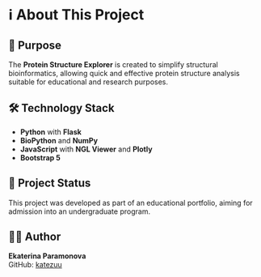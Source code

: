 # ℹ️ About This Project

## 🎯 Purpose

The **Protein Structure Explorer** is created to simplify structural bioinformatics, allowing quick and effective protein structure analysis suitable for educational and research purposes.

## 🛠️ Technology Stack

- **Python** with **Flask**
- **BioPython** and **NumPy**
- **JavaScript** with **NGL Viewer** and **Plotly**
- **Bootstrap 5**

## 🚀 Project Status

This project was developed as part of an educational portfolio, aiming for admission into an undergraduate program.

## 👩‍💻 Author

**Ekaterina Paramonova**  
GitHub: [katezuu](https://github.com/katezuu)
